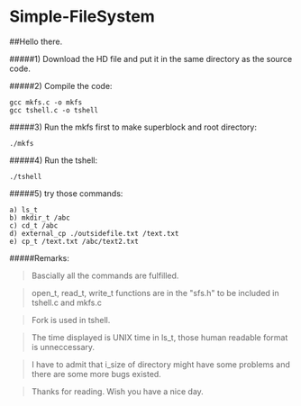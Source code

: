 # Simple-FileSystem

##Hello there.

#####1) Download the HD file and put it in the same directory as the source code.

#####2) Compile the code:
```
gcc mkfs.c -o mkfs
gcc tshell.c -o tshell
```

#####3) Run the mkfs first to make superblock and root directory:
```
./mkfs
```

#####4) Run the tshell:
```
./tshell
```

#####5) try those commands:
```
a) ls_t
b) mkdir_t /abc
c) cd_t /abc
d) external_cp ./outsidefile.txt /text.txt
e) cp_t /text.txt /abc/text2.txt
```

#####Remarks:
>Bascially all the commands are fulfilled.

>open_t, read_t, write_t functions are in the "sfs.h" to be included in tshell.c and mkfs.c

>Fork is used in tshell.

>The time displayed is UNIX time in ls_t, those human readable format is unneccessary.

>I have to admit that i_size of directory might have some problems and there are some more bugs existed.

>Thanks for reading. Wish you have a nice day.
